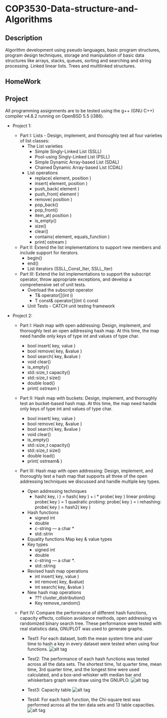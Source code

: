 # COP3530-Data-structure-and-Algorithms

Description
-----------------------
Algorithm development using pseudo languages, basic program structures, program design techniques, storage and manipulation of basic data structures like arrays, stacks, queues, sorting and searching and string processing. Linked linear lists. Trees and multilinked structures.

HomeWork
-----------------------

Project
-----------------------
All programming assignments are to be tested using the g++ (GNU C++) compiler v4.8.2 running on OpenBSD 5.5 (i386).

+ Project 1:
  - Part I: Lists - Design, implement, and thoroughly test all four varieties of list classes:
    * The List varieties
      * Simple Singly-Linked List (SSLL)
      * Pool-using Singly-Linked List (PSLL)
      * Simple Dynamic Array-based List (SDAL)
      * Chained Dynamic Array-based List (CDAL)
    * List operations
      * replace( element, position )
      * insert( element, position )
      * push_back( element )
      * push_front( element )
      * remove( position )
      * pop_back()
      * pop_front()
      * item_at( position )
      * is_empty()
      * size() 
      * clear()
      * contains( element, equals_function )
      * print( ostream )
  - Part II: Extend the list implementations to support new members and include support for iterators.
    * begin()
    * end()
    * List iterators (SSLL_Const_Iter, SSLL_Iter)
  - Part III: Extend the list implementations to support the subscript operator, throw appropriate exceptions, and develop a comprehensive set of unit tests.
    * Overload the subscript operator
      * T& operator[](int i)
      * T const& operator[](int i) const
    * Unit Tests - CATCH unit testing framework

+ Project 2: 
  - Part I: Hash map with open addressing: Design, implement, and thoroughly test an open addressing hash map. At this time, the map need handle only keys of type int and values of type char.
    * bool insert( key, value )
    * bool remove( key, &value )
    * bool search( key, &value )
    * void clear()
    * is_empty()
    * std::size_t capacity()
    * std::size_t size()
    * double load()
    * print( ostream )
  
  - Part II: Hash map with buckets: Design, implement, and thoroughly test an bucket-based hash map. At this time, the map need handle only keys of type int and values of type char.
    * bool insert( key, value )
    * bool remove( key, &value )
    * bool search( key, &value )
    * void clear()
    * is_empty()
    * std::size_t capacity()
    * std::size_t size()
    * double load()
    * print( ostream& )
    
  - Part III: Hash map with open addressing: Design, implement, and thoroughly test a hash map that supports all three of the open addressing techniques we discussed and handle multiple key types.
    * Open addressing techniques
      * hash( key, i ) = hash( key ) + i * probe( key )
        linear probing: probe( key ) = 1
        quadratic probing: probe( key ) = i
        rehashing: probe( key ) = hash2( key )
    * Hash functions
      * signed int
      * double
      * c-string — a char *
      * std::strin
    * Equality functions
  Map key & value types
    * Key types
      * signed int
      * double
      * c-string — a char *.
      * std::string
    * Revised hash map operations
      * int insert( key, value )
      * int remove( key, &value)
      * int search( key, &value )
    * New hash map operations
      * ??? cluster_distribution()
      * Key remove_random()

  - Part IV: Compare the performance of different hash functions, capacity effects, collision avoidance methods, open addressing vs randomized binary search tree. These performance were tested with real statistics data, GNUPLOT was used to generate graphs.

    * Test1: For each dataset, both the mean system time and user time to hash a key in every dataset were tested when using four functions.
      ![alt tag](https://cloud.githubusercontent.com/assets/9359558/12922620/14dc7856-cf07-11e5-9850-edae075680dd.png)
  
    * Test2: The performance of each hash functions was tested across all the data sets. The shortest time, 1st quarter time, mean time, 3rd quarter time, and the longest time were used calculated, and a box-and-whisker wth median bar and whiskerbars graph were draw using the GNUPLO.
      ![alt tag](https://cloud.githubusercontent.com/assets/9359558/12922744/8ce43ee2-cf07-11e5-9c3f-1184e1b8b894.png)
  
    * Test3: Capacity table
      ![alt tag](https://cloud.githubusercontent.com/assets/9359558/12922763/a3817c00-cf07-11e5-94bb-13565dc2c05c.png)
  
    * Test4: For each hash function, the Chi-square test was performed across all the ten data sets and 13 table capacities.
      ![alt tag](https://cloud.githubusercontent.com/assets/9359558/12922781/b8a3fb76-cf07-11e5-96de-a1c278a488bb.png)
